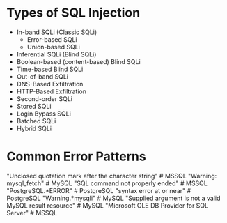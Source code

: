 # Types of SQL Injection
- In-band SQLi (Classic SQLi)
  - Error-based SQLi
  - Union-based SQLi
- Inferential SQLi (Blind SQLi)
- Boolean-based (content-based) Blind SQLi
- Time-based Blind SQLi
- Out-of-band SQLi
- DNS-Based Exfiltration
- HTTP-Based Exfiltration
- Second-order SQLi
- Stored SQLi
- Login Bypass SQLi
- Batched SQLi
- Hybrid SQLi

# Common Error Patterns

  "Unclosed quotation mark after the character string"   # MSSQL
  "Warning: mysql_fetch"                         # MySQL
  "SQL command not properly ended"               # MSSQL
  "PostgreSQL.*ERROR"                            # PostgreSQL
  "syntax error at or near"                      # PostgreSQL
  "Warning.*mysqli"                              # MySQL
  "Supplied argument is not a valid MySQL result resource" # MySQL
  "Microsoft OLE DB Provider for SQL Server"     # MSSQL
